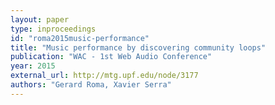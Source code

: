 ```yaml
---
layout: paper
type: inproceedings
id: "roma2015music-performance"
title: "Music performance by discovering community loops"
publication: "WAC - 1st Web Audio Conference"
year: 2015
external_url: http://mtg.upf.edu/node/3177
authors: "Gerard Roma, Xavier Serra"
---
```

